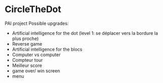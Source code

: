 # CircleTheDot
PAI project
Possible upgrades:
- Artificial intelligence for the dot (level 1: se déplacer vers la bordure la plus proche)
- Reverse game
- Artificial intelligence for the blocs
- Computer vs computer
- Compteur tour
- Meilleur score
- game over/ win screen
- menu
